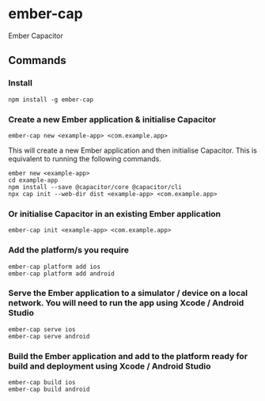 # ember-cap
Ember Capacitor

## Commands

### Install
```
npm install -g ember-cap
```

### Create a new Ember application & initialise Capacitor
```
ember-cap new <example-app> <com.example.app>
```
This will create a new Ember application and then initialise Capacitor. This is equivalent to running the following commands.
```
ember new <example-app>
cd example-app
npm install --save @capacitor/core @capacitor/cli
npx cap init --web-dir dist <example-app> <com.example.app>
```

### Or initialise Capacitor in an existing Ember application
```
ember-cap init <example-app> <com.example.app>
```

### Add the platform/s you require
```
ember-cap platform add ios
ember-cap platform add android
```

### Serve the Ember application to a simulator / device on a local network. You will need to run the app using Xcode / Android Studio
```
ember-cap serve ios
ember-cap serve android
```

### Build the Ember application and add to the platform ready for build and deployment using Xcode / Android Studio
```
ember-cap build ios
ember-cap build android
```
